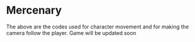 # Mercenary
The above are the codes used for character movement and for making the camera follow the player.
Game will be updated soon
